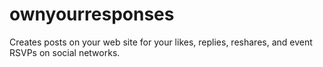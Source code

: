 # ownyourresponses
Creates posts on your web site for your likes, replies, reshares, and event RSVPs on social networks.
